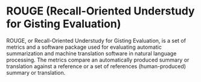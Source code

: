 # ROUGE (Recall-Oriented Understudy for Gisting Evaluation)

ROUGE, or Recall-Oriented Understudy for Gisting Evaluation, is a set of metrics and a software package used for evaluating automatic summarization and machine translation software in natural language processing. 
The metrics compare an automatically produced summary or translation against a reference or a set of references (human-produced) summary or translation. 
